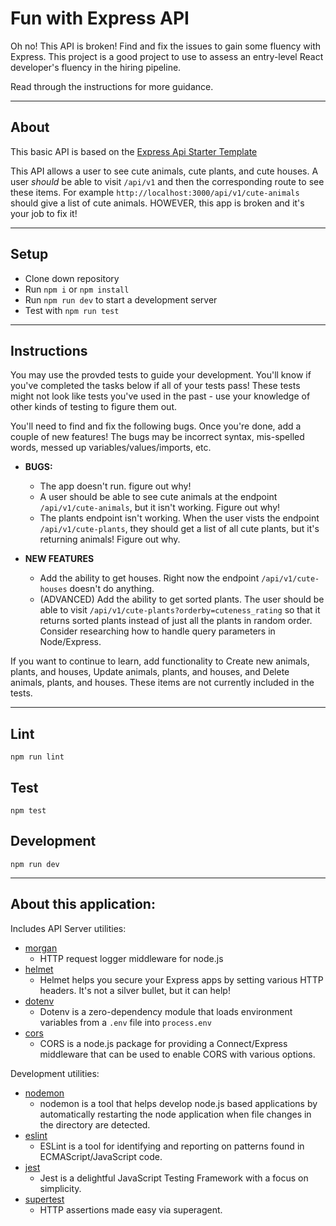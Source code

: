 # Fun with Express API

Oh no! This API is broken! Find and fix the issues to gain some fluency with Express. This project is a good project to use to assess an entry-level React developer's fluency in the hiring pipeline. 

Read through the instructions for more guidance. 

---

## About

This basic API is based on the [Express Api Starter Template](https://github.com/w3cj/express-api-starter)

This API allows a user to see cute animals, cute plants, and cute houses. A user _should_ be able to visit `/api/v1` and then the corresponding route to see these items. For example `http://localhost:3000/api/v1/cute-animals` should give a list of cute animals. HOWEVER, this app is broken and it's your job to fix it!

---

## Setup

- Clone down repository
- Run `npm i` or `npm install`
- Run `npm run dev` to start a development server
- Test with `npm run test`

---

## Instructions

You may use the provded tests to guide your development. You'll know if you've completed the tasks below if all of your tests pass! These tests might not look like tests you've used in the past - use your knowledge of other kinds of testing to figure them out. 

You'll need to find and fix the following bugs. Once you're done, add a couple of new features! The bugs may be incorrect syntax, mis-spelled words, messed up variables/values/imports, etc. 

- **BUGS:** 
  - The app doesn't run. figure out why!
  - A user should be able to see cute animals at the endpoint `/api/v1/cute-animals`, but it isn't working. Figure out why!
  - The plants endpoint isn't working. When the user vists the endpoint `/api/v1/cute-plants`, they should get a list of all cute plants, but it's returning animals! Figure out why.

- **NEW FEATURES**
  - Add the ability to get houses. Right now the endpoint `/api/v1/cute-houses` doesn't do anything. 
  - (ADVANCED) Add the ability to get sorted plants. The user should be able to visit `/api/v1/cute-plants?orderby=cuteness_rating` so that it returns sorted plants instead of just all the plants in random order. Consider researching how to handle query parameters in Node/Express.

If you want to continue to learn, add functionality to Create new animals, plants, and houses, Update animals, plants, and houses, and Delete animals, plants, and houses. These items are not currently included in the tests. 
 
---

## Lint

```
npm run lint
```

## Test

```
npm test
```

## Development

```
npm run dev
```

---

## About this application:

Includes API Server utilities:

* [morgan](https://www.npmjs.com/package/morgan)
  * HTTP request logger middleware for node.js
* [helmet](https://www.npmjs.com/package/helmet)
  * Helmet helps you secure your Express apps by setting various HTTP headers. It's not a silver bullet, but it can help!
* [dotenv](https://www.npmjs.com/package/dotenv)
  * Dotenv is a zero-dependency module that loads environment variables from a `.env` file into `process.env`
* [cors](https://www.npmjs.com/package/cors)
  * CORS is a node.js package for providing a Connect/Express middleware that can be used to enable CORS with various options.

Development utilities:

* [nodemon](https://www.npmjs.com/package/nodemon)
  * nodemon is a tool that helps develop node.js based applications by automatically restarting the node application when file changes in the directory are detected.
* [eslint](https://www.npmjs.com/package/eslint)
  * ESLint is a tool for identifying and reporting on patterns found in ECMAScript/JavaScript code.
* [jest](https://www.npmjs.com/package/jest)
  * Jest is a delightful JavaScript Testing Framework with a focus on simplicity.
* [supertest](https://www.npmjs.com/package/supertest)
  * HTTP assertions made easy via superagent.

